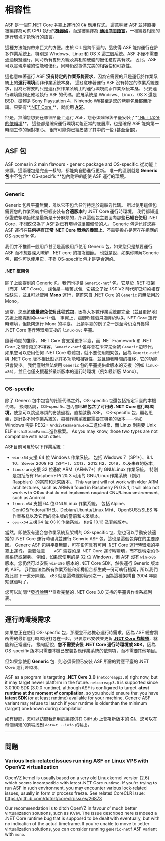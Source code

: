 # 相容性

ASF 是一個在.NET Core 平臺上運行的 C# 應用程式。 這意味著 ASF 並非直接被編譯為可供 CPU 執行的​**[機器碼](https://en.wikipedia.org/wiki/Machine_code)**，而是被編譯為 **[通用中間語言](https://en.wikipedia.org/wiki/Common_Intermediate_Language)**，一種需要相應的運行環境才能執行的語言。

這種方法能夠帶來巨大的方便。由於 CIL 是跨平臺的，這使得 ASF 能夠運行在許多作業系統上，特別是 Windows、Linux 和 OS X 這三個系統。ASF 不僅不需要通過模擬運行，同時所有對於系統及其相關硬體的優化也對其有效。 因此，ASF可以實現卓越的性能和優化，同時仍然提供完美的相容性和可靠性。

這也意味著運行 ASF **沒有特定的作業系統要求**，因為它需要的只是運行於作業系統上的**運行環境**而非作業系統本身。 這也意味著運行 ASF 沒有特定的作業系統要求，因為它需要的只是運行於作業系統上的運行環境而非作業系統本身。 只要運行環境能夠正確地執行 ASF 的代碼，底層系統是 Windows、Linux、OS X 還是 BSD，硬體是 Sony Playstation 4、Nintendo Wii甚至是您的烤麵包機都無所謂。只要有**[.NET Core ](https://github.com/dotnet/core-setup#daily-builds)**，就能用 **[ASF](https://github.com/JustArchiNET/ArchiSteamFarm/releases/latest)**。

但是，無論您想要在哪個平臺上運行 ASF，您必須確保該平臺安裝了**[.NET Core 的依賴項](https://github.com/dotnet/core/blob/master/Documentation/prereqs.md)**。 這些都是確保運行環境功能正常的底層庫，也是確保 ASF 能夠第一時間工作的絕對核心。 很有可能你已經安裝了其中的一些 (甚至全部)。

* * *

## ASF 包

ASF comes in 2 main flavours - generic package and OS-specific. 從功能上來講，這兩種包是完全一樣的，都能夠自動進行更新。 唯一的區別就是 **Generic包**中不包含** OS-specific **包內附帶的能使 ASF 運行的環境。

* * *

### Generic

Generic 包與平臺無關，所以它不包含任何特定於電腦的代碼。 所以使用這個包需要您的作業系統中已經安裝有**合適版本**的 .NET Core 運行時環境。 我們都知道保證依賴项始終是最新是十分麻烦的，所以這個包主要面向那些**已經在使用** .NET Core，不想仅仅為了 ASF 對已有環境做單獨備份的人。 Generic 包還允許您將 ASF 運行在**任何拥有正常 .NET Core 環境的機器上**，不需要擔心是否存在相應的 OS-specific 包。

我们并不推薦一般用戶甚至是高級用戶使用 Generic 包，如果您只是想要運行 ASF 而不想要深入瞭解 . NET core 的技術細節。 也就是說，如果你瞭解Generic包，那你可以使用它，不然 OS-specific 包才是更合適的。

#### .NET 框架包

除了上面提到的 Generic 包，我們也提供 `Generic-netf` 包，它基於 .NET 框架（而非 .NET Core）。 該包是一種舊式包，它補全了從 ASF V2 時代即已知的相容性缺失，並且可以使用 **[Mono](https://www.mono-project.com)** 運行，當前來自 .NET Core 的 `Generic` 包無法用於Mono。

通常，您應該**儘量避免使用此程式包**，因為大多數作業系統都完全（並且更好地）支援上面提到的` Generic `包。 事實上，這個軟體包只適用於缺失 .NET Core 運行時環境，但能夠運行 Mono 的平臺。 此類平臺的例子之一是至今仍沒有獲得 .NET Core 運行時環境支援的 `linux-x86` 平臺。

隨著時間的推移，.NET Core 會支援更多平臺，而 .NET Framework 和 .NET Core 之間會更加不相容，`Generic-netf` 包將會在未來完全被 `Generic` 包取代。 如果您可以使用任何 .NET Core 軟體包，就不要使用框架包，因為 `Generic-netf` 與 .NET Core 版本相比缺少許多功能和相容性，並且隨著時間的推移，它的功能只會變少。 我們僅對無法使用 `Generic` 包的平臺提供此版本的支援（例如 `linux-x86`），並且也僅支援基於最新版本的運行時環境（例如最新版 Mono）。

* * *

### OS-specific

除了 Generic 包中包含的託管代碼之外，OS-specific 包還包括指定平臺的本機代碼。 換句話說，OS-specific 包內部**已經包含了可用的 .NET Core 運行時環境**，使您可以跳過麻煩的安裝過程，直接啟動 ASF。 OS-specific 包，顧名思義，是針對不同作業系統的，每種作業系統都需要其特定的版本——例如 Windows 需要 PE32+ `ArchiSteamFarm.exe`二進位檔案，而 Linux 則需要 Unix ELF `ArchiSteamFarm`二進位檔案。 As you may know, those two types are not compatible with each other.

ASF目前可用於以下作業系統 ：

- `win-x64` 支援 64 位 Windows 作業系統。 包括 Windows 7（SP1+）、8.1、10、Server 2008 R2（SP1+）、2012、2012 R2、2016，以及未來的版本。
- `linux-arm`支援 32 位基於 ARM（ARMv7+）的 GNU/Linux 作業系統。 特別是包括所有 Raspberry Pi 2& 3 可用的 GNU/Linux 作業系統（例如 Raspbian）的當前和未來版本。 This variant will not work with older ARM architectures, such as ARMv6 found in Raspberry Pi 0 & 1, it will also not work with OSes that do not implement required GNU/Linux environment, such as Android.
- `linux-x64` 支援 64 位 GNU/Linux 作業系統。 包括 Alpine、CentOS/Fedora/RHEL、Debian/Ubuntu/Linux Mint、OpenSUSE/SLES 等作業系統以及它們的衍生版的當前和未來版本。
- `osx-x64` 支援64 位 OS X 作業系統。 包括 10.13 及更新版本。

當然，即使沒有適合您作業系統及架構的 OS-specific 包，您也可以手動安裝適當的 .NET Core 運行時環境並運行 Generic ASF 包，這也是這個包存在的主要原因。 Generic ASF 包與平臺無關，可在任何具有可用 .NET Core 運行時環境的平臺上運行。 需要注意——ASF 需要的是 .NET Core 運行時環境，而不是特定的作業系統或架構。 例如，如果您使用的是 32 位 Windows，但 ASF 沒有 `win-x86` 版本，您仍然可以安裝 `win-x86` 版本的 .NET Core SDK，然後運行 Generic 版本的 ASF。 我們無法為所有作業系統和架構組合都生成一份可執行档案，所以我們為此畫下一道分隔線。 x86 就是這條線的範例之一，因為這種架構自 2004 年開始就過時了。

您可以訪問​**[發行說明​](https://github.com/dotnet/core/blob/master/release-notes/3.0/3.0-supported-os.md)**查看完整的 .NET Core 3.0 支持的平臺與作業系統列表。

* * *

## 運行時環境需求

如果您正在使用 OS-specific 包，那麼您不必擔心運行時需求，因為 ASF 總會將所需的最新運行時環境打包在一起，只要您已安裝並更新 **[.NET Core 依賴項](https://github.com/dotnet/core/blob/master/Documentation/prereqs.md)**，就能夠正常運行。 換句話說，**您不需要安裝 .NET Core 運行時環境或 SDK**，因為 OS-specific 版本只需要本機已安裝對應作業系統的依賴項，而不需要其他項目。

但如果您使用 **Generic** 包，則必須保證已安裝 ASF 所需的對應平臺的 .NET Core 運行時環境。

ASF as a program is targeting **.NET Core 3.0** (`netcoreapp3.0`) right now, but it may target newer platform in the future. `netcoreapp3.0` is supported since 3.0.100 SDK (3.0.0 runtime), although ASF is configured to target **latest runtime at the moment of compilation**, so you should ensure that you have **[latest SDK](https://dotnet.microsoft.com/download)** (or at least runtime) available for your machine. Generic ASF variant may refuse to launch if your runtime is older than the minimum (target) one known during compilation.

如有疑問，您可以訪問我們用於編譯併在 GitHub 上部署新版本的 **[CI](https://ci.appveyor.com/project/JustArchi/ArchiSteamFarm)**。 您可以在每個構建的頂端找到 `dotnet --info` 的輸出。

* * *

## 問題

### Various lock-related issues running ASF on Linux VPS with OpenVZ virtualization

OpenVZ kernel is usually based on a very old Linux kernel version (2.6) which seems incompatible with latest .NET Core runtime. If you're trying to run ASF in such environment, you may encounter various lock-related issues, usually in form of process freeze. See related CoreCLR issue: https://github.com/dotnet/coreclr/issues/26873

Our recommendation is to ditch OpenVZ in favour of much better virtualization solutions, such as KVM. The issue described here is indeed a .NET Core runtime bug that is supposed to be dealt with eventually, but with no indication of the actual timeframe. If you're unable to move to better virtualization solutions, you can consider running `generic-netf` ASF variant with `mono`.